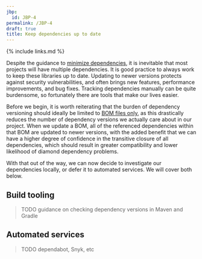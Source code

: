 ```yaml
---
jbp:
  id: JBP-4
permalink: /JBP-4
draft: true
title: Keep dependencies up to date
---
```


{% include links.md %}

Despite the guidance to [minimize dependencies](/JBP-2), it is inevitable that most projects will have multiple dependencies. It is good practice to always work to keep these libraries up to date. Updating to newer versions protects against security vulnerabilities, and often brings new features, performance improvements, and bug fixes. Tracking dependencies manually can be quite burdensome, so fortunately there are tools that make our lives easier.

Before we begin, it is worth reiterating that the burden of dependency versioning should ideally be limited to [BOM files only](/JBP-1), as this drastically reduces the number of dependency versions we actually care about in our project. When we update a BOM, all of the referenced dependencies within that BOM are updated to newer versions, with the added benefit that we can have a higher degree of confidence in the transitive closure of all dependencies, which should result in greater compatibility and lower likelihood of diamond dependency problems.

With that out of the way, we can now decide to investigate our dependencies locally, or defer it to automated services. We will cover both below.

## Build tooling

> TODO guidance on checking dependency versions in Maven and Gradle

## Automated services

> TODO dependabot, Snyk, etc